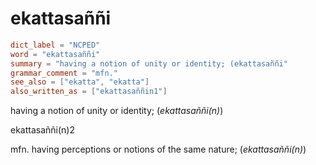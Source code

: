 # ekattasaññi

``` toml
dict_label = "NCPED"
word = "ekattasaññi"
summary = "having a notion of unity or identity; (ekattasaññi"
grammar_comment = "mfn."
see_also = ["ekatta", "ekatta"]
also_written_as = ["ekattasaññin1"]
```

having a notion of unity or identity; (*ekattasaññi(n)*)

ekattasaññi(n)2

mfn. having perceptions or notions of the same nature; (*ekattasaññi(n)*)

